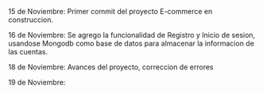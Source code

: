 15 de Noviembre: Primer commit del proyecto E-commerce en construccion.

16 de Noviembre: Se agrego la funcionalidad de Registro y Inicio de sesion, usandose Mongodb como base de datos para almacenar la informacion de las cuentas.

18 de Noviembre: Avances del proyecto, correccion de errores

19 de Noviembre: 

